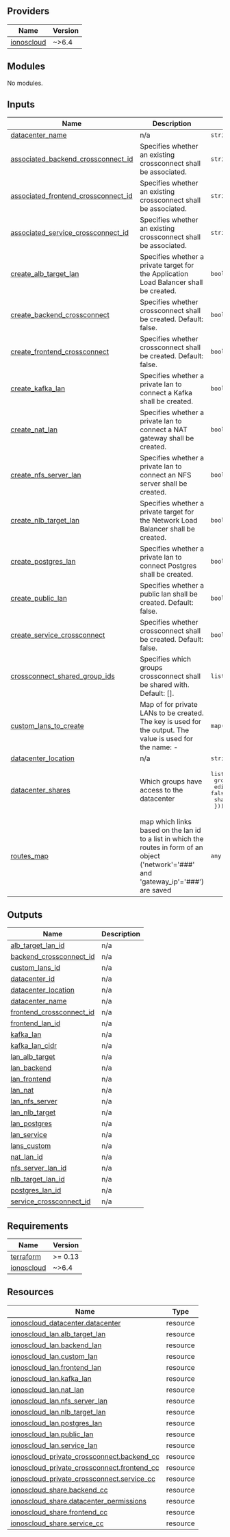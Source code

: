 <!-- BEGIN_TF_DOCS -->

## Providers

| Name | Version |
|------|---------|
| <a name="provider_ionoscloud"></a> [ionoscloud](#provider\_ionoscloud) | ~>6.4 |
## Modules

No modules.
## Inputs

| Name | Description | Type | Default | Required |
|------|-------------|------|---------|:--------:|
| <a name="input_datacenter_name"></a> [datacenter\_name](#input\_datacenter\_name) | n/a | `string` | n/a | yes |
| <a name="input_associated_backend_crossconnect_id"></a> [associated\_backend\_crossconnect\_id](#input\_associated\_backend\_crossconnect\_id) | Specifies whether an existing crossconnect shall be associated. | `string` | `""` | no |
| <a name="input_associated_frontend_crossconnect_id"></a> [associated\_frontend\_crossconnect\_id](#input\_associated\_frontend\_crossconnect\_id) | Specifies whether an existing crossconnect shall be associated. | `string` | `""` | no |
| <a name="input_associated_service_crossconnect_id"></a> [associated\_service\_crossconnect\_id](#input\_associated\_service\_crossconnect\_id) | Specifies whether an existing crossconnect shall be associated. | `string` | `""` | no |
| <a name="input_create_alb_target_lan"></a> [create\_alb\_target\_lan](#input\_create\_alb\_target\_lan) | Specifies whether a private target for the Application Load Balancer shall be created. | `bool` | `false` | no |
| <a name="input_create_backend_crossconnect"></a> [create\_backend\_crossconnect](#input\_create\_backend\_crossconnect) | Specifies whether crossconnect shall be created. Default: false. | `bool` | `false` | no |
| <a name="input_create_frontend_crossconnect"></a> [create\_frontend\_crossconnect](#input\_create\_frontend\_crossconnect) | Specifies whether crossconnect shall be created. Default: false. | `bool` | `false` | no |
| <a name="input_create_kafka_lan"></a> [create\_kafka\_lan](#input\_create\_kafka\_lan) | Specifies whether a private lan to connect a Kafka shall be created. | `bool` | `false` | no |
| <a name="input_create_nat_lan"></a> [create\_nat\_lan](#input\_create\_nat\_lan) | Specifies whether a private lan to connect a NAT gateway shall be created. | `bool` | `false` | no |
| <a name="input_create_nfs_server_lan"></a> [create\_nfs\_server\_lan](#input\_create\_nfs\_server\_lan) | Specifies whether a private lan to connect an NFS server shall be created. | `bool` | `false` | no |
| <a name="input_create_nlb_target_lan"></a> [create\_nlb\_target\_lan](#input\_create\_nlb\_target\_lan) | Specifies whether a private target for the Network Load Balancer shall be created. | `bool` | `false` | no |
| <a name="input_create_postgres_lan"></a> [create\_postgres\_lan](#input\_create\_postgres\_lan) | Specifies whether a private lan to connect Postgres shall be created. | `bool` | `false` | no |
| <a name="input_create_public_lan"></a> [create\_public\_lan](#input\_create\_public\_lan) | Specifies whether a public lan shall be created. Default: false. | `bool` | `false` | no |
| <a name="input_create_service_crossconnect"></a> [create\_service\_crossconnect](#input\_create\_service\_crossconnect) | Specifies whether crossconnect shall be created. Default: false. | `bool` | `false` | no |
| <a name="input_crossconnect_shared_group_ids"></a> [crossconnect\_shared\_group\_ids](#input\_crossconnect\_shared\_group\_ids) | Specifies which groups crossconnect shall be shared with. Default: []. | `list(string)` | `[]` | no |
| <a name="input_custom_lans_to_create"></a> [custom\_lans\_to\_create](#input\_custom\_lans\_to\_create) | Map of for private LANs to be created. The key is used for the output. The value is used for the name: <datacenter name>-<value> | `map(string)` | `{}` | no |
| <a name="input_datacenter_location"></a> [datacenter\_location](#input\_datacenter\_location) | n/a | `string` | `"de/txl"` | no |
| <a name="input_datacenter_shares"></a> [datacenter\_shares](#input\_datacenter\_shares) | Which groups have access to the datacenter | <pre>list(object({<br>    group  = string<br>    edit   = optional(bool, false)<br>    share  = optional(bool, false)<br>  }))</pre> | `[]` | no |
| <a name="input_routes_map"></a> [routes\_map](#input\_routes\_map) | map which links based on the lan id to a list in which the routes in form of an object ('network'='###' and 'gateway\_ip'='###') are saved | `any` | `{}` | no |
## Outputs

| Name | Description |
|------|-------------|
| <a name="output_alb_target_lan_id"></a> [alb\_target\_lan\_id](#output\_alb\_target\_lan\_id) | n/a |
| <a name="output_backend_crossconnect_id"></a> [backend\_crossconnect\_id](#output\_backend\_crossconnect\_id) | n/a |
| <a name="output_custom_lans_id"></a> [custom\_lans\_id](#output\_custom\_lans\_id) | n/a |
| <a name="output_datacenter_id"></a> [datacenter\_id](#output\_datacenter\_id) | n/a |
| <a name="output_datacenter_location"></a> [datacenter\_location](#output\_datacenter\_location) | n/a |
| <a name="output_datacenter_name"></a> [datacenter\_name](#output\_datacenter\_name) | n/a |
| <a name="output_frontend_crossconnect_id"></a> [frontend\_crossconnect\_id](#output\_frontend\_crossconnect\_id) | n/a |
| <a name="output_frontend_lan_id"></a> [frontend\_lan\_id](#output\_frontend\_lan\_id) | n/a |
| <a name="output_kafka_lan"></a> [kafka\_lan](#output\_kafka\_lan) | n/a |
| <a name="output_kafka_lan_cidr"></a> [kafka\_lan\_cidr](#output\_kafka\_lan\_cidr) | n/a |
| <a name="output_lan_alb_target"></a> [lan\_alb\_target](#output\_lan\_alb\_target) | n/a |
| <a name="output_lan_backend"></a> [lan\_backend](#output\_lan\_backend) | n/a |
| <a name="output_lan_frontend"></a> [lan\_frontend](#output\_lan\_frontend) | n/a |
| <a name="output_lan_nat"></a> [lan\_nat](#output\_lan\_nat) | n/a |
| <a name="output_lan_nfs_server"></a> [lan\_nfs\_server](#output\_lan\_nfs\_server) | n/a |
| <a name="output_lan_nlb_target"></a> [lan\_nlb\_target](#output\_lan\_nlb\_target) | n/a |
| <a name="output_lan_postgres"></a> [lan\_postgres](#output\_lan\_postgres) | n/a |
| <a name="output_lan_service"></a> [lan\_service](#output\_lan\_service) | n/a |
| <a name="output_lans_custom"></a> [lans\_custom](#output\_lans\_custom) | n/a |
| <a name="output_nat_lan_id"></a> [nat\_lan\_id](#output\_nat\_lan\_id) | n/a |
| <a name="output_nfs_server_lan_id"></a> [nfs\_server\_lan\_id](#output\_nfs\_server\_lan\_id) | n/a |
| <a name="output_nlb_target_lan_id"></a> [nlb\_target\_lan\_id](#output\_nlb\_target\_lan\_id) | n/a |
| <a name="output_postgres_lan_id"></a> [postgres\_lan\_id](#output\_postgres\_lan\_id) | n/a |
| <a name="output_service_crossconnect_id"></a> [service\_crossconnect\_id](#output\_service\_crossconnect\_id) | n/a |
## Requirements

| Name | Version |
|------|---------|
| <a name="requirement_terraform"></a> [terraform](#requirement\_terraform) | >= 0.13 |
| <a name="requirement_ionoscloud"></a> [ionoscloud](#requirement\_ionoscloud) | ~>6.4 |
## Resources

| Name | Type |
|------|------|
| [ionoscloud_datacenter.datacenter](https://registry.terraform.io/providers/ionos-cloud/ionoscloud/latest/docs/resources/datacenter) | resource |
| [ionoscloud_lan.alb_target_lan](https://registry.terraform.io/providers/ionos-cloud/ionoscloud/latest/docs/resources/lan) | resource |
| [ionoscloud_lan.backend_lan](https://registry.terraform.io/providers/ionos-cloud/ionoscloud/latest/docs/resources/lan) | resource |
| [ionoscloud_lan.custom_lan](https://registry.terraform.io/providers/ionos-cloud/ionoscloud/latest/docs/resources/lan) | resource |
| [ionoscloud_lan.frontend_lan](https://registry.terraform.io/providers/ionos-cloud/ionoscloud/latest/docs/resources/lan) | resource |
| [ionoscloud_lan.kafka_lan](https://registry.terraform.io/providers/ionos-cloud/ionoscloud/latest/docs/resources/lan) | resource |
| [ionoscloud_lan.nat_lan](https://registry.terraform.io/providers/ionos-cloud/ionoscloud/latest/docs/resources/lan) | resource |
| [ionoscloud_lan.nfs_server_lan](https://registry.terraform.io/providers/ionos-cloud/ionoscloud/latest/docs/resources/lan) | resource |
| [ionoscloud_lan.nlb_target_lan](https://registry.terraform.io/providers/ionos-cloud/ionoscloud/latest/docs/resources/lan) | resource |
| [ionoscloud_lan.postgres_lan](https://registry.terraform.io/providers/ionos-cloud/ionoscloud/latest/docs/resources/lan) | resource |
| [ionoscloud_lan.public_lan](https://registry.terraform.io/providers/ionos-cloud/ionoscloud/latest/docs/resources/lan) | resource |
| [ionoscloud_lan.service_lan](https://registry.terraform.io/providers/ionos-cloud/ionoscloud/latest/docs/resources/lan) | resource |
| [ionoscloud_private_crossconnect.backend_cc](https://registry.terraform.io/providers/ionos-cloud/ionoscloud/latest/docs/resources/private_crossconnect) | resource |
| [ionoscloud_private_crossconnect.frontend_cc](https://registry.terraform.io/providers/ionos-cloud/ionoscloud/latest/docs/resources/private_crossconnect) | resource |
| [ionoscloud_private_crossconnect.service_cc](https://registry.terraform.io/providers/ionos-cloud/ionoscloud/latest/docs/resources/private_crossconnect) | resource |
| [ionoscloud_share.backend_cc](https://registry.terraform.io/providers/ionos-cloud/ionoscloud/latest/docs/resources/share) | resource |
| [ionoscloud_share.datacenter_permissions](https://registry.terraform.io/providers/ionos-cloud/ionoscloud/latest/docs/resources/share) | resource |
| [ionoscloud_share.frontend_cc](https://registry.terraform.io/providers/ionos-cloud/ionoscloud/latest/docs/resources/share) | resource |
| [ionoscloud_share.service_cc](https://registry.terraform.io/providers/ionos-cloud/ionoscloud/latest/docs/resources/share) | resource |
<!-- END_TF_DOCS -->